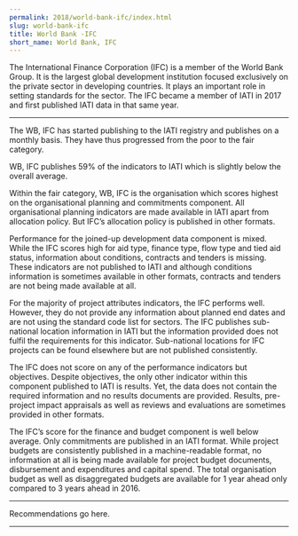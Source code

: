 ```yaml
---
permalink: 2018/world-bank-ifc/index.html
slug: world-bank-ifc
title: World Bank -IFC
short_name: World Bank, IFC
---
```


The International Finance Corporation (IFC) is a member of the World Bank Group. It is the largest global development institution focused exclusively on the private sector in developing countries. It plays an important role in setting standards for the sector. The IFC became a member of IATI in 2017 and first published IATI data in that same year.

---

The WB, IFC has started publishing to the IATI registry and publishes on a monthly basis. They have thus progressed from the poor to the fair category. 

WB, IFC publishes 59% of the indicators to IATI which is slightly below the overall average. 

Within the fair category, WB, IFC is the organisation which scores highest on the organisational planning and commitments component. All organisational planning indicators are made available in IATI apart from allocation policy. But IFC’s allocation policy is published in other formats.

Performance for the joined-up development data component is mixed. While the IFC scores high for aid type, finance type, flow type and tied aid status, information about conditions, contracts and tenders is missing. These indicators are not published to IATI and although conditions information is sometimes available in other formats, contracts and tenders are not being made available at all. 

For the majority of project attributes indicators, the IFC performs well. However, they do not provide any information about planned end dates and are not using the standard code list for sectors. The IFC publishes sub-national location information in IATI but the information provided does not fulfil the requirements for this indicator. Sub-national locations for IFC projects can be found elsewhere but are not published consistently. 

The IFC does not score on any of the performance indicators but objectives. Despite objectives, the only other indicator within this component published to IATI is results. Yet, the data does not contain the required information and no results documents are provided. Results, pre-project impact appraisals as well as reviews and evaluations are sometimes provided in other formats. 

The IFC’s score for the finance and budget component is well below average. Only commitments are published in an IATI format. While project budgets are consistently published in a machine-readable format, no information at all is being made available for project budget documents, disbursement and expenditures and capital spend. The total organisation budget as well as disaggregated budgets are available for 1 year ahead only compared to 3 years ahead in 2016.


---

Recommendations go here.

---
